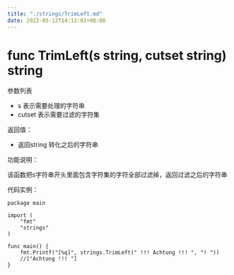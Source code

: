 ```yaml
---
title: "./strings/TrimLeft.md"
date: 2022-05-12T14:13:01+08:00
---
```

# func TrimLeft(s string, cutset string) string

参数列表

- s 表示需要处理的字符串
- cutset 表示需要过滤的字符集

返回值：

- 返回string 转化之后的字符串

功能说明：

该函数把s字符串开头里面包含字符集的字符全部过滤掉，返回过滤之后的字符串

代码实例：

	package main
	
	import (
		"fmt"
		"strings"
	)
	
	func main() {
		fmt.Printf("[%q]", strings.TrimLeft(" !!! Achtung !!! ", "! "))
		//["Achtung !!! "]
	}
